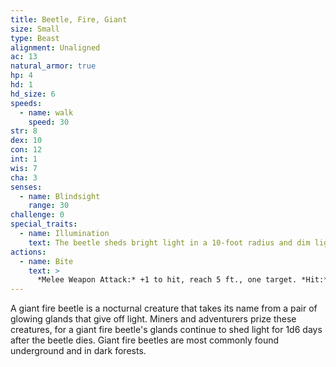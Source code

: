 ```yaml
---
title: Beetle, Fire, Giant
size: Small
type: Beast
alignment: Unaligned
ac: 13
natural_armor: true
hp: 4
hd: 1
hd_size: 6
speeds:
  - name: walk
    speed: 30
str: 8
dex: 10
con: 12
int: 1
wis: 7
cha: 3
senses:
  - name: Blindsight
    range: 30
challenge: 0
special_traits:
  - name: Illumination
    text: The beetle sheds bright light in a 10-foot radius and dim light for an additional 10 feet.
actions:
  - name: Bite
    text: >
      *Melee Weapon Attack:* +1 to hit, reach 5 ft., one target. *Hit:* 2 (1d6 − 1) slashing damage.
---
```


A giant fire beetle is a nocturnal creature that takes its name from a pair of glowing glands that give off light. Miners and adventurers prize these creatures,  for a giant fire beetle's glands continue to shed light for 1d6 days after the beetle dies. Giant fire beetles are most commonly found underground and in dark forests.
